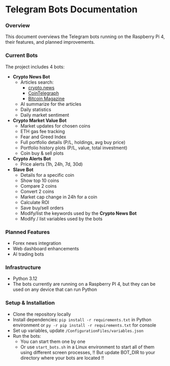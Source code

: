 # Telegram Bots Documentation
### Overview

This document overviews the Telegram bots running on the Raspberry Pi 4, their features, and planned improvements.

### Current Bots

The project includes 4 bots:
                
+ **Crypto News Bot**
	+ Articles search:
		+  [crypto.news](https://crypto.news/)
		+  [CoinTelegraph](https://cointelegraph.com/)
		+  [Bitcoin Magazine](https://bitcoinmagazine.com/articles)
	+ AI summarize for the articles
	+ Daily statistics
	+ Daily market sentiment
+ **Crypto Market Value Bot**
	+ Market updates for chosen coins
	+ ETH gas fee tracking
	+ Fear and Greed Index
	+ Full portfolio details (P/L, holdings, avg buy price)
	+ Portfolio history plots (P/L, value, total investment)
	+ Coin buy & sell plots
+ **Crypto Alerts Bot**
	+ Price alerts (1h, 24h, 7d, 30d)
+ **Slave Bot**
	+ Details for a specific coin
	+ Show top 10 coins
	+ Compare 2 coins
	+ Convert 2 coins
	+ Market cap change in 24h for a coin
	+ Calculate ROI
	+ Save buy/sell orders
	+ Modify/list the keywords used by the **Crypto News Bot**
	+ Modify / list variables used by the bots

### Planned Features
+ Forex news integration
+ Web dashboard enhancements
+ AI trading bots

### Infrastructure
+ Python 3.12
+ The bots currently are running on a Raspberry PI 4, but they can be used on any device that can run Python 

### Setup & Installation
+ Clone the repository locally 
+ Install dependencies:
	`pip install -r requirements.txt` in Python environment
	or
	`py -r pip install -r requirements.txt` for console
+ Set up variables, update `/ConfigurationFiles/variables.json`
+ Run the bots:
	+ You can start them one by one
	+ Or use `start_bots.sh` in a Linux environment to start all of them using different screen processes, !! But update BOT_DIR to your directory where your bots are located !!
